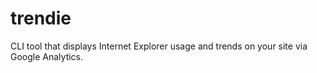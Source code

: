 trendie
=======

CLI tool that displays Internet Explorer usage and trends on your site via Google Analytics.
